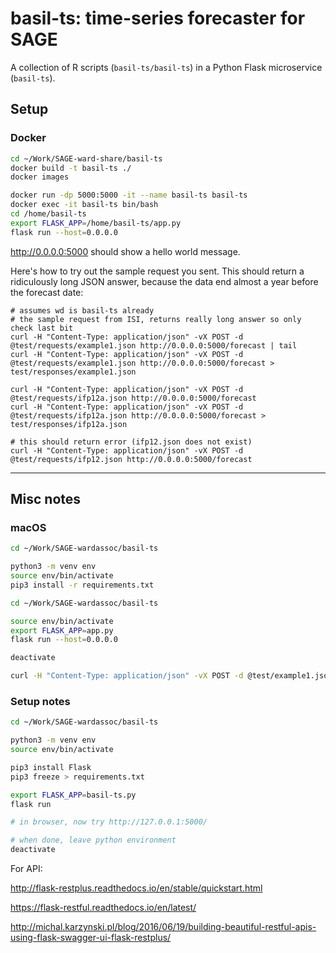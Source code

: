 # basil-ts: time-series forecaster for SAGE

A collection of R scripts (`basil-ts/basil-ts`) in a Python Flask microservice (`basil-ts`). 

## Setup

### Docker

```bash
cd ~/Work/SAGE-ward-share/basil-ts
docker build -t basil-ts ./ 
docker images

docker run -dp 5000:5000 -it --name basil-ts basil-ts
docker exec -it basil-ts bin/bash
cd /home/basil-ts
export FLASK_APP=/home/basil-ts/app.py
flask run --host=0.0.0.0
```

http://0.0.0.0:5000 should show a hello world message.

Here's how to try out the sample request you sent. This should return a ridiculously long JSON answer, because the data end almost a year before the forecast date:

```
# assumes wd is basil-ts already
# the sample request from ISI, returns really long answer so only check last bit
curl -H "Content-Type: application/json" -vX POST -d @test/requests/example1.json http://0.0.0.0:5000/forecast | tail
curl -H "Content-Type: application/json" -vX POST -d @test/requests/example1.json http://0.0.0.0:5000/forecast > test/responses/example1.json

curl -H "Content-Type: application/json" -vX POST -d @test/requests/ifp12a.json http://0.0.0.0:5000/forecast
curl -H "Content-Type: application/json" -vX POST -d @test/requests/ifp12a.json http://0.0.0.0:5000/forecast > test/responses/ifp12a.json

# this should return error (ifp12.json does not exist)
curl -H "Content-Type: application/json" -vX POST -d @test/requests/ifp12.json http://0.0.0.0:5000/forecast 
```


*****

## Misc notes

### macOS

```bash
cd ~/Work/SAGE-wardassoc/basil-ts

python3 -m venv env
source env/bin/activate
pip3 install -r requirements.txt
```

```bash
cd ~/Work/SAGE-wardassoc/basil-ts

source env/bin/activate
export FLASK_APP=app.py
flask run --host=0.0.0.0

deactivate
```

```bash
curl -H "Content-Type: application/json" -vX POST -d @test/example1.json http://0.0.0.0:5000/forecast
```

### Setup notes

```bash
cd ~/Work/SAGE-wardassoc/basil-ts

python3 -m venv env
source env/bin/activate

pip3 install Flask
pip3 freeze > requirements.txt

export FLASK_APP=basil-ts.py
flask run

# in browser, now try http://127.0.0.1:5000/

# when done, leave python environment
deactivate
```

For API:

http://flask-restplus.readthedocs.io/en/stable/quickstart.html

https://flask-restful.readthedocs.io/en/latest/

http://michal.karzynski.pl/blog/2016/06/19/building-beautiful-restful-apis-using-flask-swagger-ui-flask-restplus/

